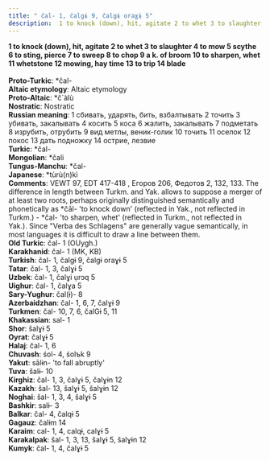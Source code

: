 ```yaml
---
title: " čal- 1, čalgɨ 9, čalgɨ oraɣɨ 5"
description:  1 to knock (down), hit, agitate 2 to whet 3 to slaughter 4 to mow 5 scythe 6 to sting, pierce 7 to sweep 8 to chop 9 a k. of broom 10 to sharpen, whet 11 whetstone 12 mowing, hay time 13 to trip 14 blade
---
```

<strong> 1 to knock (down), hit, agitate 2 to whet 3 to slaughter 4 to mow 5 scythe 6 to sting, pierce 7 to sweep 8 to chop 9 a k. of broom 10 to sharpen, whet 11 whetstone 12 mowing, hay time 13 to trip 14 blade</strong><br><br>
<strong>Proto-Turkic</strong>:  *čal-<br>
<strong>Altaic etymology</strong>:  Altaic etymology<br>
<strong> Proto-Altaic</strong>:  *č`àlù<br>
<strong>Nostratic</strong>:  Nostratic<br>
<strong>Russian meaning</strong>:  1 сбивать, ударять, бить, взбалтывать 2 точить 3 убивать, закалывать 4 косить 5 коса 6 жалить, закалывать 7 подметать 8 изрубить, отрубить 9 вид метлы, веник-голик 10 точить 11 оселок 12 покос 13 дать подножку 14 острие, лезвие<br>
<strong>Turkic</strong>:  *čal-<br>
<strong>Mongolian</strong>:  *čali<br>
<strong>Tungus-Manchu</strong>:  *čal-<br>
<strong>Japanese</strong>:  *tùrù(n)kì<br>
<strong>Comments</strong>:  VEWT 97, EDT 417-418 , Егоров 206, Федотов 2, 132, 133. The difference in length between Turkm. and Yak. allows to suppose a merger of at least two roots, perhaps originally distinguished semantically and phonetically as *čāl- 'to knock down' (reflected in Yak., not reflected in Turkm.) - *čal- 'to sharpen, whet' (reflected in Turkm., not reflected in Yak.). Since "Verba des Schlagens" are generally vague semantically, in most languages it is difficult to draw a line between them.<br>
<strong>Old Turkic</strong>:  čal- 1 (OUygh.)<br>
<strong>Karakhanid</strong>:  čal- 1 (MK, KB)<br>
<strong>Turkish</strong>:  čal- 1, čalgɨ 9, čalgɨ oraɣɨ 5<br>
<strong>Tatar</strong>:  čal- 1, 3, čalɣɨ 5<br>
<strong>Uzbek</strong>:  čal- 1, čalɣi ụrɔq 5<br>
<strong>Uighur</strong>:  čal- 1, čalɣa 5<br>
<strong>Sary-Yughur</strong>:  čal(ɨ)- 8<br>
<strong>Azerbaidzhan</strong>:  čal- 1, 6, 7, čalɣɨ 9<br>
<strong>Turkmen</strong>:  čal- 10, 7, 6, čalGɨ 5, 11<br>
<strong>Khakassian</strong>:  sal- 1<br>
<strong>Shor</strong>:  šalɣɨ 5<br>
<strong>Oyrat</strong>:  čalɣɨ 5<br>
<strong>Halaj</strong>:  čal- 1, 6<br>
<strong>Chuvash</strong>:  śol- 4, śolъk 9<br>
<strong>Yakut</strong>:  sālɨn- 'to fall abruptly'<br>
<strong>Tuva</strong>:  šalɨ- 10<br>
<strong>Kirghiz</strong>:  čal- 1, 3, čalɣɨ 5, čalɣɨn 12<br>
<strong>Kazakh</strong>:  šal- 13, šalɣɨ 5, šalɣɨn 12<br>
<strong>Noghai</strong>:  šal- 1, 3, 4, šalɣɨ 5<br>
<strong>Bashkir</strong>:  salɨ- 3<br>
<strong>Balkar</strong>:  čal- 4, čalqɨ 5<br>
<strong>Gagauz</strong>:  čalɨm 14<br>
<strong>Karaim</strong>:  cal- 1, 4, calqɨ, calɣɨ 5<br>
<strong>Karakalpak</strong>:  šal- 1, 3, 13, šalɣɨ 5, šalɣɨn 12<br>
<strong>Kumyk</strong>:  čal- 1, 4, čalɣɨ 5<br>


